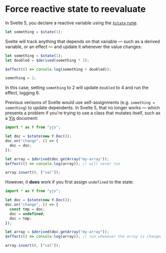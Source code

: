 # Force reactive state to reevaluate

In Svelte 5, you declare a reactive variable using the [`$state` rune](https://svelte.dev/blog/runes).

```js
let something = $state(1);
```

Svelte will track anything that depends on that variable — such as a derived variable, or an effect — and update it whenever the value changes:

```js
let something = $state(1);
let doubled = $derived(something * 2);

$effect(() => console.log(something + doubled));

something = 2;
```

In this case, setting `something` to 2 will update `doubled` to 4 and run the effect, logging 6.

Previous verisons of Svelte would use self-assignments (e.g. `something = something`) to update dependents. In Svelte 5, that no longer works — which presents a problem if you're trying to use a class that mutates itself, such as a [Yjs](https://yjs.dev) document:

```js
import * as Y from "yjs";

let doc = $state(new Y.Doc());
doc.on("change", () => {
  doc = doc;
});

let array = $derived(doc.getArray("my-array"));
$effect(() => console.log(array)); // will never run

array.insert(0, ["val"]);
```

However, it **does** work if you first assign `undefined` to the state:

```js
import * as Y from "yjs";

let doc = $state(new Y.Doc());
doc.on("change", () => {
  const tmp = doc;
  doc = undefined;
  doc = tmp;
});

let array = $derived(doc.getArray("my-array"));
$effect(() => console.log(array)); // run whenever the array is changed!

array.insert(0, ["val"]);
```
